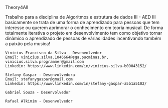 Theory4All

Trabalho para a disciplina de Algoritmos e estrutura de dados III - AED III
basicamente se trata de uma forma de aprendizado para pessoas que tem interesse ou querem aprimorar o conhecimento em teoria musical.
	De forma totalmente iterativa o projeto em desenvolvimento tem como objetivo tornar dinâmico o aprendizado de pessoas de várias idades incentivando também a paixão pela musica!


	Vinicius Francisco da Silva - Desenvolvedor
	Email: vinicius.silva.1046664@sga.pucminas.br, vinicius.silva.programmer@gmail.com
	Linkedin: https://www.linkedin.com/in/vinicius-silva-b09043152/
	
	Stefany Gaspar - Desenvolvedora
	Email: stefanygaspar@gmail.com
	Linkedin: https://www.linkedin.com/in/stefany-gaspar-a5b1a5102/
	
	Gabriel Souza - Desenvolvedor
	
	Rafael Alkimim - Desenvolvedor

